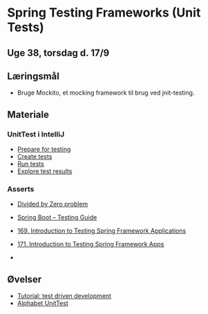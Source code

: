 
<!-- JS use if these pages are used as githubpages. can be deleted if used elsewhere -->
<script src="https://code.jquery.com/jquery-3.2.1.min.js"></script>
<script src="script.js"></script>

# Spring Testing Frameworks (Unit Tests) 

## Uge 38, torsdag d. 17/9

## Læringsmål
* Bruge Mockito, et mocking framework til brug ved jnit-testing.

## Materiale
### UnitTest i IntelliJ
* [Prepare for testing](https://www.jetbrains.com/help/idea/testing.html)
* [Create tests](https://www.jetbrains.com/help/idea/create-tests.html)
* [Run tests](https://www.jetbrains.com/help/idea/performing-tests.html)
* [Explore test results](https://www.jetbrains.com/help/idea/viewing-and-exploring-test-results.html)

### Asserts
* [Divided by Zero problem](https://www.baeldung.com/java-division-by-zero)



* [Spring Boot – Testing Guide](https://howtodoinjava.com/spring-boot2/testing/testing-support/)
* [169. Introduction to Testing Spring Framework Applications](https://www.udemy.com/course/spring-framework-5-beginner-to-guru/learn/lecture/7497672#overview)
* [171. Introduction to Testing Spring Framework Apps](https://www.udemy.com/course/spring-framework-5-beginner-to-guru/learn/lecture/7497680#overview)
* 
## Øvelser
* [Tutorial: test driven development](https://www.jetbrains.com/help/idea/tdd-with-intellij-idea.html)
* [Alphabet UnitTest](w38_alphabet_unittest_ex.md)


